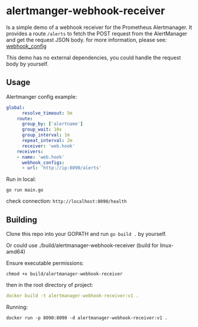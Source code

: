 # alertmanger-webhook-receiver

Is a simple demo of a webhook receiver for the Prometheus Alertmanager. It provides a route `/alerts` to fetch the POST request from the AlertManager and get the request JSON body.
for more information, please see: [webhook_config](https://prometheus.io/docs/alerting/latest/configuration/#webhook_config)

This demo has no external dependencies, you could handle the request body by yourself.

## Usage

Alertmanger config example:

```yaml
global:
      resolve_timeout: 5m
    route:
      group_by: ['alertname']
      group_wait: 10s
      group_interval: 1m
      repeat_interval: 2m
      receiver: 'web.hook'
    receivers: 
    - name: 'web.hook'
      webhook_configs:
      - url: 'http://ip:8090/alerts'
```

Run in local:

```shell script
go run main.go
```

check connection: `http://localhost:8090/health`

## Building

Clone this repo into your GOPATH and run `go build .` by yourself.

Or could use ./build/alertmanager-webhook-receiver (build for linux-amd64)

Ensure executable permissions:

```shell script
chmod +x build/alertmanager-webhook-receiver
```

then in the root directory of project:

```yaml
docker build -t alertmanager-webhook-receiver:v1 .
```

Running:

```shell script
docker run -p 8090:8090 -d alertmanager-webhook-receiver:v1 .
```
